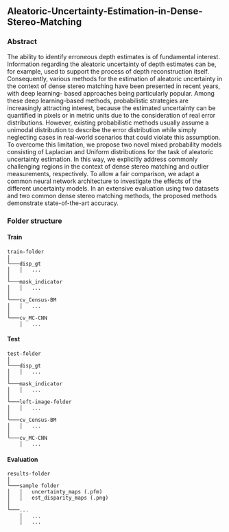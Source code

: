 ## Aleatoric-Uncertainty-Estimation-in-Dense-Stereo-Matching
### Abstract
The ability to identify erroneous depth estimates is of fundamental interest. Information regarding the aleatoric uncertainty of depth
estimates can be, for example, used to support the process of depth reconstruction itself. Consequently, various methods for the
estimation of aleatoric uncertainty in the context of dense stereo matching have been presented in recent years, with deep learning-
based approaches being particularly popular. Among these deep learning-based methods, probabilistic strategies are increasingly
attracting interest, because the estimated uncertainty can be quantified in pixels or in metric units due to the consideration of
real error distributions. However, existing probabilistic methods usually assume a unimodal distribution to describe the error
distribution while simply neglecting cases in real-world scenarios that could violate this assumption. To overcome this limitation, we
propose two novel mixed probability models consisting of Laplacian and Uniform distributions for the task of aleatoric uncertainty
estimation. In this way, we explicitly address commonly challenging regions in the context of dense stereo matching and outlier
measurements, respectively. To allow a fair comparison, we adapt a common neural network architecture to investigate the effects
of the different uncertainty models. In an extensive evaluation using two datasets and two common dense stereo matching methods,
the proposed methods demonstrate state-of-the-art accuracy.

### Folder structure
#### Train
```
train-folder    
│
└───disp_gt
│   │   ...
│
└───mask_indicator
│   │   ...
│
└───cv_Census-BM
│   │   ...
│
└───cv_MC-CNN
    │   ...
```

#### Test
```
test-folder    
│
└───disp_gt
│   │   ...
│
└───mask_indicator
│   │   ...
│
└───left-image-folder
│   │   ...
│
└───cv_Census-BM
│   │   ...
│
└───cv_MC-CNN
    │   ...
```

#### Evaluation
```
results-folder    
│
└───sample folder
│   │   uncertainty_maps (.pfm)
│   │   est_disparity_maps (.png)
│
└───...
    │   ...
    │   ...
```